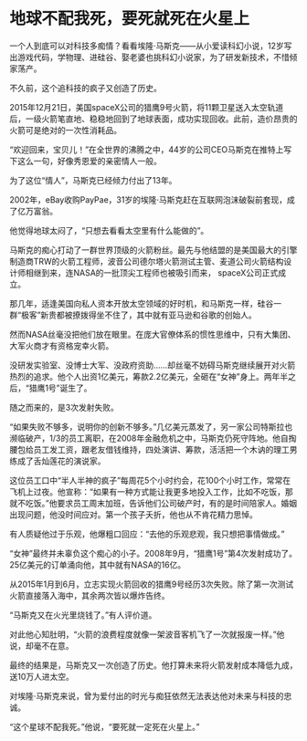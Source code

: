 # 地球不配我死，要死就死在火星上

一个人到底可以对科技多痴情？看看埃隆·马斯克——从小爱读科幻小说，12岁写出游戏代码，学物理、进硅谷、娶老婆也挑科幻小说家，为了研发新技术，不惜倾家荡产。 

不久前，这个追科技的疯子又创造了历史。 

2015年12月21日，美国spaceX公司的猎鹰9号火箭，将11颗卫星送入太空轨道后，一级火箭笔直地、稳稳地回到了地球表面，成功实现回收。此前，造价昂贵的火箭可是绝对的一次性消耗品。 

“欢迎回来，宝贝儿！”在全世界的沸腾之中，44岁的公司CEO马斯克在推特上写下这么一句，好像秀恩爱的亲密情人一般。 

为了这位“情人”，马斯克已经倾力付出了13年。 

2002年，eBay收购PayPae，31岁的埃隆·马斯克赶在互联网泡沫破裂前套现，成了亿万富翁。 

他觉得地球太闷了，“只想去看看太空里有什么能做的”。 

马斯克的痴心打动了一群世界顶级的火箭粉丝。最先与他结盟的是美国最大的引擎制造商TRW的火箭工程师，波音公司德尔塔火箭测试主管、麦道公司火箭结构设计师相继到来，连NASA的一批顶尖工程师也被吸引而来， spaceX公司正式成立。 

那几年，适逢美国向私人资本开放太空领域的好时机，和马斯克一样，硅谷一群“极客”新贵都被撩拨得坐不住了，其中就有亚马逊和谷歌的创始人。 

然而NASA丝毫没把他们放在眼里。在庞大官僚体系的惯性思维中，只有大集团、大军火商才有资格宠幸火箭。 

没研发实验室、没博士大军、没政府资助……却丝毫不妨碍马斯克继续展开对火箭热烈的追求。他个人出资1亿美元，筹款2.2亿美元，全砸在“女神”身上。两年半之后，“猎鹰1号”诞生了。 

随之而来的，是3次发射失败。 

“如果失败不够多，说明你的创新不够多。”几亿美元蒸发了，另一家公司特斯拉也濒临破产，1/3的员工离职，在2008年金融危机之中，马斯克仍死守阵地。他自掏腰包给员工发工资，跟老友借钱维持，四处演讲、筹款，活活把一个木讷的理工男练成了舌灿莲花的演说家。 

这位员工口中“半人半神的疯子”每周花5个小时约会，花100个小时工作，常常在飞机上过夜。他宣称：“如果有一种方式能让我更多地投入工作，比如不吃饭，那就不吃饭。”他要求员工周末加班，告诉他们公司破产时，有的是时间陪家人。婚姻出现问题，他没时间应对。第一个孩子夭折，他也从不肯花精力思悼。 

有人质疑他过于乐观，他爆粗口回应：“去他的乐观悲观，我只想把事情做成。” 

“女神”最终并未辜负这个痴心的小子。2008年9月，“猎鹰1号”第4次发射成功了。25亿美元的订单涌向他，其中就有NASA的16亿。 

从2015年1月到6月，立志实现火箭回收的猎鹰9号经历3次失败。除了第一次测试火箭直接落入海中，其余两次皆以爆炸告终。 

“马斯克又在火光里烧钱了。”有人评价道。 

对此他心知肚明，“火箭的浪费程度就像一架波音客机飞了一次就报废一样。”他说，却毫不在意。 

最终的结果是，马斯克又一次创造了历史。他打算未来将火箭发射成本降低九成，送10万人进太空。 

对埃隆·马斯克来说，曾为爱付出的时光与痴狂依然无法表达他对未来与科技的忠诚。 

“这个星球不配我死。”他说，“要死就一定死在火星上。”